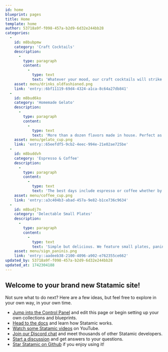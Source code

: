 ```yaml
---
id: home
blueprint: pages
title: Home
template: home
author: 53718a9f-f098-457a-b2d9-6d32e244bb28
categories:
  -
    id: m8bubpmw
    category: 'Craft Cocktails'
    description:
      -
        type: paragraph
        content:
          -
            type: text
            text: 'Whatever your mood, our craft cocktails will strike a chord.'
    asset: menu/drinks_oldfashioned.png
    link: 'entry::6bf11119-69d4-4324-a1ca-8c64a27db841'
  -
    id: m8bud6ko
    category: 'Homemade Gelato'
    description:
      -
        type: paragraph
        content:
          -
            type: text
            text: 'More than a dozen flavors made in house. Perfect as a sweet treat or in a adult beverage. '
    asset: menu/gelato_cup.png
    link: 'entry::65eefdf5-9cb2-4eec-994e-21e02ae725be'
  -
    id: m8buddvh
    category: 'Espresso & Coffee'
    description:
      -
        type: paragraph
        content:
          -
            type: text
            text: 'The best days include espresso or coffee whether by yourself or with friends. '
    asset: menu/coffee_cup.png
    link: 'entry::a3c404b3-abad-457a-9e82-b1ce736c9634'
  -
    id: m8budj7n
    category: 'Delectable Small Plates'
    description:
      -
        type: paragraph
        content:
          -
            type: text
            text: 'Simple but delicious. We feature small plates, paninis, flatbreads and more that are perfect for one or to share.'
    asset: menu/sign_paninis.png
    link: 'entry::aadeeb38-2100-4096-a902-e762355ce662'
updated_by: 53718a9f-f098-457a-b2d9-6d32e244bb28
updated_at: 1742304188
---
```

## Welcome to your brand new Statamic site!

Not sure what to do next? Here are a few ideas, but feel free to explore in your own way, in your own time.

- [Jump into the Control Panel](/cp) and edit this page or begin setting up your own collections and blueprints.
- [Head to the docs](https://statamic.dev) and learn how Statamic works.
- [Watch some Statamic videos](https://youtube.com/statamic) on YouTube.
- [Join our Discord chat](https://statamic.com/discord) and meet thousands of other Statamic developers.
- [Start a discussion](https://github.com/statamic/cms/discussions) and get answers to your questions.
- [Star Statamic on Github](https://github.com/statamic/cms) if you enjoy using it!